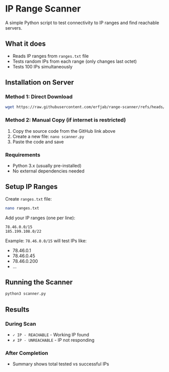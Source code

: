 # IP Range Scanner

A simple Python script to test connectivity to IP ranges and find reachable servers.

## What it does

- Reads IP ranges from `ranges.txt` file
- Tests random IPs from each range (only changes last octet)
- Tests 100 IPs simultaneously

## Installation on Server

### Method 1: Direct Download
```bash
wget https://raw.githubusercontent.com/erfjab/range-scanner/refs/heads/master/scanner.py
```

### Method 2: Manual Copy (if internet is restricted)
1. Copy the source code from the GitHub link above
2. Create a new file: `nano scanner.py`
3. Paste the code and save

### Requirements
- Python 3.x (usually pre-installed)
- No external dependencies needed

## Setup IP Ranges

Create `ranges.txt` file:
```bash
nano ranges.txt
```

Add your IP ranges (one per line):
```
78.46.0.0/15
185.199.108.0/22
```

Example: `78.46.0.0/15` will test IPs like:
- 78.46.0.1
- 78.46.0.45  
- 78.46.0.200
- ...

## Running the Scanner

```bash
python3 scanner.py
```

## Results

### During Scan
- `✓ IP - REACHABLE` - Working IP found
- `✗ IP - UNREACHABLE` - IP not responding

### After Completion
- Summary shows total tested vs successful IPs
